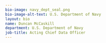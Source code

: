 ```yaml
---
bio-image: navy_dept_seal.png
bio-image-alt-text: U.S. Department of Navy
layout: bio
name: Duncan McCaskill
department: U.S. Department of Navy
job-title: Acting Chief Data Officer
---
```

